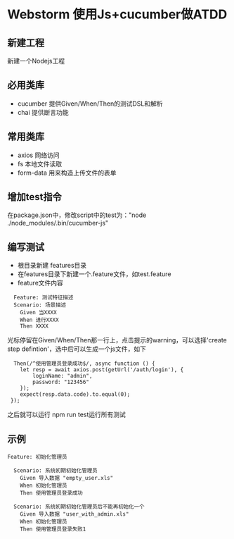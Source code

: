 # Webstorm 使用Js+cucumber做ATDD
## 新建工程
  新建一个Nodejs工程
## 必用类库
- cucumber 提供Given/When/Then的测试DSL和解析
- chai 提供断言功能

## 常用类库
- axios 网络访问
- fs 本地文件读取
- form-data 用来构造上传文件的表单

## 增加test指令
在package.json中，修改script中的test为："node ./node_modules/.bin/cucumber-js"
## 编写测试
- 根目录新建 features目录
- 在features目录下新建一个.feature文件，如test.feature
- feature文件内容
```
  Feature: 测试特征描述
  Scenario: 场景描述
    Given 当XXXX
    When 进行XXXX
    Then XXXX
```
  光标停留在Given/When/Then那一行上，点击提示的warning，可以选择'create step defintion'，选中后可以生成一个js文件，如下
```
  Then(/^使用管理员登录成功$/, async function () {
    let resp = await axios.post(getUrl('/auth/login'), {
        loginName: "admin",
        password: "123456"
    });
    expect(resp.data.code).to.equal(0);
 });
```
 之后就可以运行 npm run test运行所有测试
## 示例
```
Feature: 初始化管理员

  Scenario: 系统初期初始化管理员
    Given 导入数据 "empty_user.xls"
    When 初始化管理员
    Then 使用管理员登录成功

  Scenario: 系统初期初始化管理员后不能再初始化一个
    Given 导入数据 "user_with_admin.xls"
    When 初始化管理员
    Then 使用管理员登录失败1
```
